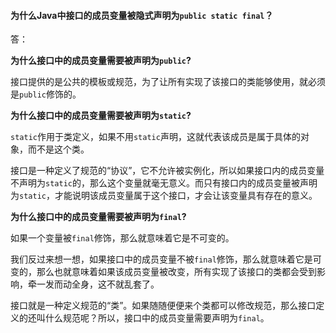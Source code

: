#### 为什么Java中接口的成员变量被隐式声明为`public static final`？

答：

**为什么接口中的成员变量需要被声明为`public`?**

接口提供的是公共的模板或规范，为了让所有实现了该接口的类能够使用，就必须是`public`修饰的。



**为什么接口中的成员变量需要被声明为`static`?**

`static`作用于类定义，如果不用`static`声明，这就代表该成员是属于具体的对象，而不是这个类。

接口是一种定义了规范的“协议”，它不允许被实例化，所以如果接口内的成员变量不声明为`static`的，那么这个变量就毫无意义。而只有接口内的成员变量被声明为`static`，才能说明该成员变量属于这个接口，才会让该变量具有存在的意义。



**为什么接口中的成员变量需要被声明为`final`?**

如果一个变量被`final`修饰，那么就意味着它是不可变的。

我们反过来想一想，如果接口中的成员变量不被`final`修饰，那么就意味着它是可变的，那么也就意味着如果该成员变量被改变，所有实现了该接口的类都会受到影响，牵一发而动全身，这不就乱套了。

接口就是一种定义规范的“类”。如果随随便便来个类都可以修改规范，那么接口定义的还叫什么规范呢？所以，接口中的成员变量需要声明为`final`。

